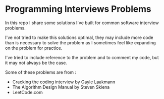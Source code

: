 Programming Interviews Problems
=============

In this repo I share some solutions I've built for common software interview problems.

I've not tried to make this solutions optimal, they may include more code than is necessary to solve the problem as I sometimes feel like expanding on the problem for practice.

I've tried to include reference to the problem and to comment my code, but it may not always be the case.

Some of these problems are from : 

- Cracking the coding interview by Gayle Laakmann
- The Algorithm Design Manual by Steven Skiena
- LeetCode.com

